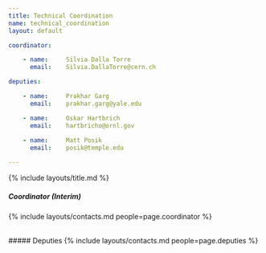 ```yaml
---
title: Technical Coordination
name: technical_coordination
layout: default

coordinator:

    - name:     Silvia Dalla Torre
      email:    Silvia.DallaTorre@cern.ch

deputies:

    - name:     Prakhar Garg
      email:    prakhar.garg@yale.edu

    - name:     Oskar Hartbrich
      email:    hartbricho@ornl.gov
    
    - name:     Matt Posik
      email:    posik@temple.edu

---
```


{% include layouts/title.md %}

#####  Coordinator (Interim) 
{% include layouts/contacts.md people=page.coordinator %}

<br/>
#####  Deputies 
{% include layouts/contacts.md people=page.deputies %}